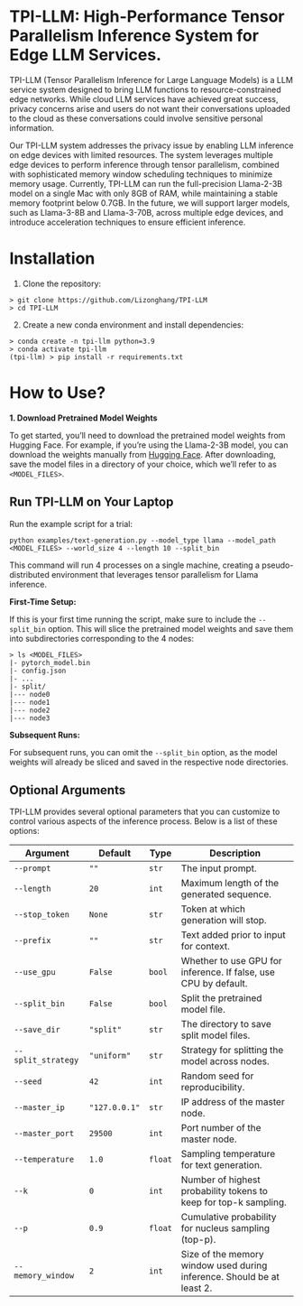 # TPI-LLM: High-Performance Tensor Parallelism Inference System for Edge LLM Services.
TPI-LLM (Tensor Parallelism Inference for Large Language Models) is a LLM service system designed to bring LLM 
functions to resource-constrained edge networks. While cloud LLM services have achieved great success, privacy 
concerns arise and users do not want their conversations uploaded to the cloud as these conversations could 
involve sensitive personal information.

Our TPI-LLM system addresses the privacy issue by enabling LLM inference on edge devices with limited resources. 
The system leverages multiple edge devices to perform inference through tensor parallelism, combined with 
sophisticated memory window scheduling techniques to minimize memory usage. Currently, TPI-LLM can run the 
full-precision Llama-2-3B model on a single Mac with only 8GB of RAM, while maintaining a stable memory footprint 
below 0.7GB. In the future, we will support larger models, such as Llama-3-8B and Llama-3-70B, across multiple edge 
devices, and introduce acceleration techniques to ensure efficient inference.

# Installation
1. Clone the repository:
```commandline
> git clone https://github.com/Lizonghang/TPI-LLM
> cd TPI-LLM
```

2. Create a new conda environment and install dependencies:
```commandline
> conda create -n tpi-llm python=3.9
> conda activate tpi-llm
(tpi-llm) > pip install -r requirements.txt
```

# How to Use?

**1. Download Pretrained Model Weights**

To get started, you’ll need to download the pretrained model weights from Hugging Face. For example, if you’re 
using the Llama-2-3B model, you can download the weights manually from [Hugging Face](https://huggingface.co/openlm-research/open_llama_3b_v2). 
After downloading, save the model files in a directory of your choice, which we’ll refer to as `<MODEL_FILES>`.

## Run TPI-LLM on Your Laptop
Run the example script for a trial:
```commandline
python examples/text-generation.py --model_type llama --model_path <MODEL_FILES> --world_size 4 --length 10 --split_bin
```
This command will run 4 processes on a single machine, creating a pseudo-distributed environment that leverages 
tensor parallelism for Llama inference.

**First-Time Setup:**

If this is your first time running the script, make sure to include the <code>--split_bin</code> option. 
This will slice the pretrained model weights and save them into subdirectories corresponding to the 4 nodes:


```commandline
> ls <MODEL_FILES>
|- pytorch_model.bin
|- config.json
|- ...
|- split/
|--- node0
|--- node1
|--- node2
|--- node3
```

**Subsequent Runs:**

For subsequent runs, you can omit the <code>--split_bin</code> option, as the model weights will already be sliced 
and saved in the respective node directories.

## Optional Arguments
TPI-LLM provides several optional parameters that you can customize to control various aspects of the inference process. 
Below is a list of these options:

| Argument           | Default       | Type    | Description                                                            |
|--------------------|---------------|---------|------------------------------------------------------------------------|
| `--prompt`         | `""`          | `str`   | The input prompt.                                                      |
| `--length`         | `20`          | `int`   | Maximum length of the generated sequence.                              |
| `--stop_token`     | `None`        | `str`   | Token at which generation will stop.                                   |
| `--prefix`         | `""`          | `str`   | Text added prior to input for context.                                 |
| `--use_gpu`        | `False`       | `bool`  | Whether to use GPU for inference. If false, use CPU by default.        |
| `--split_bin`      | `False`       | `bool`  | Split the pretrained model file.                                       |
| `--save_dir`       | `"split"`     | `str`   | The directory to save split model files.                               |
| `--split_strategy` | `"uniform"`   | `str`   | Strategy for splitting the model across nodes.                         |
| `--seed`           | `42`          | `int`   | Random seed for reproducibility.                                       |
| `--master_ip`      | `"127.0.0.1"` | `str`   | IP address of the master node.                                         |
| `--master_port`    | `29500`       | `int`   | Port number of the master node.                                        |
| `--temperature`    | `1.0`         | `float` | Sampling temperature for text generation.                              |
| `--k`              | `0`           | `int`   | Number of highest probability tokens to keep for top-k sampling.       |
| `--p`              | `0.9`         | `float` | Cumulative probability for nucleus sampling (top-p).                   |
| `--memory_window`  | `2`           | `int`   | Size of the memory window used during inference. Should be at least 2. |